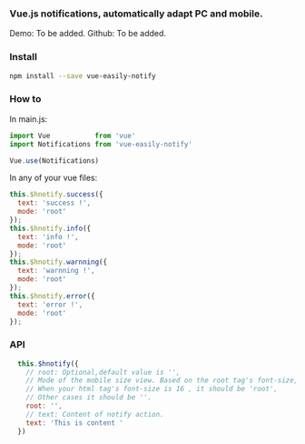 ### Vue.js notifications, automatically adapt PC and mobile.

Demo: To be added.
Github: To be added.



### Install

```bash
npm install --save vue-easily-notify
```

### How to

In main.js:

```javascript
import Vue           from 'vue'
import Notifications from 'vue-easily-notify'

Vue.use(Notifications)
```



In any of your vue files:

```javascript
this.$hnotify.success({
  text: 'success !',
  mode: 'root'
});
this.$hnotify.info({
  text: 'info !',
  mode: 'root'
});
this.$hnotify.warnning({
  text: 'warnning !',
  mode: 'root'
});
this.$hnotify.error({
  text: 'error !',
  mode: 'root'
});
```

### API

```javascript
  this.$hnotify({
    // root: Optional,default value is '',
    // Mode of the mobile size view. Based on the root tag's font-size,
    // When your html tag's font-size is 16 , it should be 'root',
    // Other cases it should be ''.
    root: '',
    // text: Content of notify action.
    text: 'This is content '
  })
```
